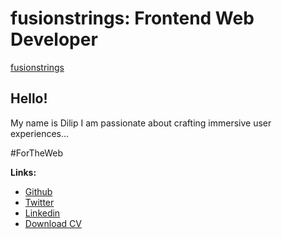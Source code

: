 # fusionstrings: Frontend Web Developer

[fusionstrings](../www/images/fusionstrings-logo-alt-optimized.svg)

## Hello!

My name is Dilip
I am passionate about crafting immersive user experiences...

#ForTheWeb

**Links:**

* [Github](https://github.com/fusionstrings)
* [Twitter](https://twitter.com/fusionstrings)
* [Linkedin](https://www.linkedin.com/in/fusionstrings)
* [Download CV](/pdf/dilip-shukla-resume.pdf)